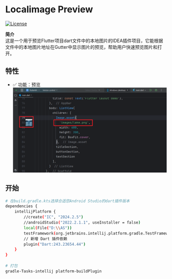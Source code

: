 # Localimage Preview

[![License](https://img.shields.io/badge/license-MIT-blue.svg)](https://opensource.org/licenses/MIT)

**简介**  
这是一个用于预览Flutter项目dart文件中的本地图片的IDEA插件项目，它能根据文件中的本地图片地址在Gutter中显示图片的预览，帮助用户快速预览图片和打开。

## 特性

- ✅ 功能：预览
![效果图](https://github.com/lan-wk/localimage-preview/blob/main/view.png)

## 开始

```bash
# 在build.gradle.kts选择合适您Android Studio的dart插件版本
dependencies {
    intellijPlatform {
        //create("IC", "2024.2.5")
        //androidStudio("2022.2.1.1", useInstaller = false)
        local(File("D:\\AS"))
        testFramework(org.jetbrains.intellij.platform.gradle.TestFrameworkType.Platform)
        // 新增 Dart 插件依赖
        plugin("Dart:243.23654.44")
    }
}

# 打包
gradle-Tasks-intellij platform-buildPlugin